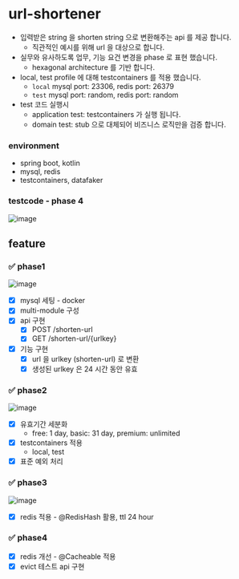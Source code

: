 # url-shortener

- 입력받은 string 을 shorten string 으로 변환해주는 api 를 제공 합니다.
    - 직관적인 예시를 위해 url 을 대상으로 합니다.
- 실무와 유사하도록 업무, 기능 요건 변경을 phase 로 표현 했습니다.
    - hexagonal architecture 를 기반 합니다.
- local, test profile 에 대해 testcontainers 를 적용 했습니다.
    - `local` mysql port: 23306, redis port: 26379
    - `test` mysql port: random, redis port: random
- test 코드 실행시
    - application test: testcontainers 가 실행 됩니다.
    - domain test: stub 으로 대체되어 비즈니스 로직만을 검증 합니다.

### environment

- spring boot, kotlin
- mysql, redis
- testcontainers, datafaker

### testcode - phase 4

![image](https://github.com/Hyune-s-lab/url-shortener/assets/55722186/ed2a68d4-3f9f-4f8b-b45f-63c9a950a273)

## feature

### ✅ phase1

![image](https://github.com/Hyune-s-lab/url-shortener/assets/55722186/a2bb4a68-5e4b-4d44-b441-403098eec4e9)

- [x] mysql 세팅 - docker
- [x] multi-module 구성
- [x] api 구현
    - [x] POST /shorten-url
    - [x] GET /shorten-url/{urlkey}
- [x] 기능 구현
    - [x] url 을 urlkey (shorten-url) 로 변환
    - [x] 생성된 urlkey 은 24 시간 동안 유효

### ✅ phase2

![image](https://github.com/Hyune-s-lab/url-shortener/assets/55722186/9c3ee484-e39d-425c-88f3-76feca4a595d)

- [x] 유효기간 세분화
    - free: 1 day, basic: 31 day, premium: unlimited
- [x] testcontainers 적용
    - local, test
- [x] 표준 예외 처리

### ✅ phase3

![image](https://github.com/Hyune-s-lab/url-shortener/assets/55722186/fdb1ea56-dc35-4002-91ab-853d139d0245)

- [x] redis 적용 - @RedisHash 활용, ttl 24 hour

### ✅ phase4

- [x] redis 개선 - @Cacheable 적용
- [x] evict 테스트 api 구현
